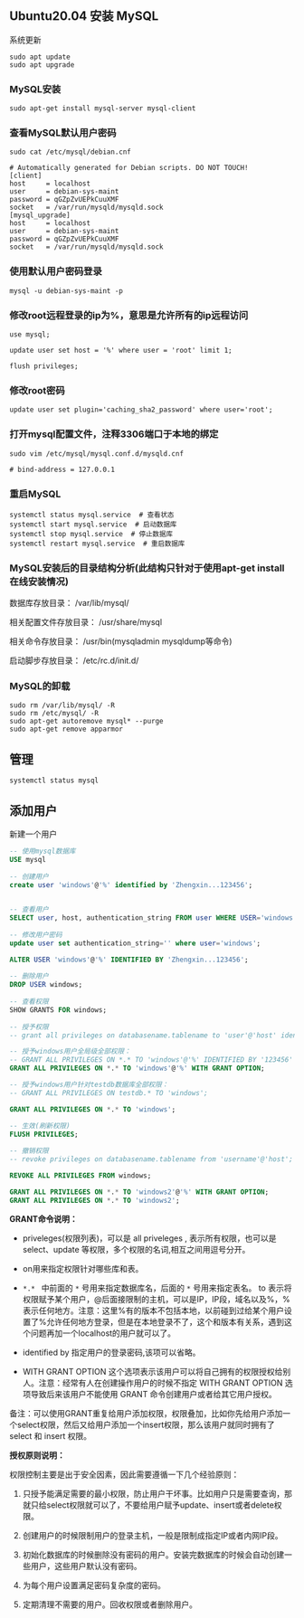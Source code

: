 ## Ubuntu20.04 安装 MySQL

系统更新
```
sudo apt update
sudo apt upgrade
```

### MySQL安装

```
sudo apt-get install mysql-server mysql-client
```

### 查看MySQL默认用户密码

```
sudo cat /etc/mysql/debian.cnf
```

```
# Automatically generated for Debian scripts. DO NOT TOUCH!
[client]
host     = localhost
user     = debian-sys-maint
password = qGZpZvUEPkCuuXMF
socket   = /var/run/mysqld/mysqld.sock
[mysql_upgrade]
host     = localhost
user     = debian-sys-maint
password = qGZpZvUEPkCuuXMF
socket   = /var/run/mysqld/mysqld.sock
```

### 使用默认用户密码登录

```
mysql -u debian-sys-maint -p
```

### 修改root远程登录的ip为%，意思是允许所有的ip远程访问

```
use mysql;

update user set host = '%' where user = 'root' limit 1;

flush privileges;
```

### 修改root密码

```
update user set plugin='caching_sha2_password' where user='root';
```

### 打开mysql配置文件，注释3306端口于本地的绑定

```
sudo vim /etc/mysql/mysql.conf.d/mysqld.cnf

# bind-address = 127.0.0.1 
```

### 重启MySQL

```
systemctl status mysql.service  # 查看状态
systemctl start mysql.service  # 启动数据库
systemctl stop mysql.service  # 停止数据库
systemctl restart mysql.service  # 重启数据库
```


### MySQL安装后的目录结构分析(此结构只针对于使用apt-get install 在线安装情况)

数据库存放目录： /var/lib/mysql/

相关配置文件存放目录： /usr/share/mysql

相关命令存放目录： /usr/bin(mysqladmin mysqldump等命令)

启动脚步存放目录： /etc/rc.d/init.d/

### MySQL的卸载

```
sudo rm /var/lib/mysql/ -R
sudo rm /etc/mysql/ -R
sudo apt-get autoremove mysql* --purge
sudo apt-get remove apparmor
```

## 管理

```
systemctl status mysql
```

## 添加用户 

新建一个用户

```sql
-- 使用mysql数据库
USE mysql
 
-- 创建用户
create user 'windows'@'%' identified by 'Zhengxin...123456';

 
-- 查看用户
SELECT user, host, authentication_string FROM user WHERE USER='windows';
 
-- 修改用户密码
update user set authentication_string='' where user='windows';

ALTER USER 'windows'@'%' IDENTIFIED BY 'Zhengxin...123456';
 
-- 删除用户
DROP USER windows;
 
-- 查看权限
SHOW GRANTS FOR windows;
 
-- 授予权限
-- grant all privileges on databasename.tablename to 'user'@'host' identified by 'password';

-- 授予windows用户全局级全部权限：
-- GRANT ALL PRIVILEGES ON *.* TO 'windows'@'%' IDENTIFIED BY '123456' WITH GRANT OPTION;
GRANT ALL PRIVILEGES ON *.* TO 'windows'@'%' WITH GRANT OPTION;

-- 授予windows用户针对testdb数据库全部权限：
-- GRANT ALL PRIVILEGES ON testdb.* TO 'windows';

GRANT ALL PRIVILEGES ON *.* TO 'windows';

-- 生效(刷新权限)
FLUSH PRIVILEGES;
 
-- 撤销权限
-- revoke privileges on databasename.tablename from 'username'@'host';

REVOKE ALL PRIVILEGES FROM windows;

GRANT ALL PRIVILEGES ON *.* TO 'windows2'@'%' WITH GRANT OPTION;
GRANT ALL PRIVILEGES ON *.* TO 'windows2';
```



**GRANT命令说明：** 

+ priveleges(权限列表)，可以是 all priveleges , 表示所有权限，也可以是 select、update 等权限，多个权限的名词,相互之间用逗号分开。
+ on用来指定权限针对哪些库和表。

+ `*.* ` 中前面的 `*` 号用来指定数据库名，后面的 `*` 号用来指定表名。
  to 表示将权限赋予某个用户，@后面接限制的主机，可以是IP，IP段，域名以及%，%表示任何地方。注意：这里%有的版本不包括本地，以前碰到过给某个用户设置了%允许任何地方登录，但是在本地登录不了，这个和版本有关系，遇到这个问题再加一个localhost的用户就可以了。

+ identified by 指定用户的登录密码,该项可以省略。

+ WITH GRANT OPTION 这个选项表示该用户可以将自己拥有的权限授权给别人。注意：经常有人在创建操作用户的时候不指定 WITH GRANT OPTION 选项导致后来该用户不能使用 GRANT 命令创建用户或者给其它用户授权。

备注：可以使用GRANT重复给用户添加权限，权限叠加，比如你先给用户添加一个select权限，然后又给用户添加一个insert权限，那么该用户就同时拥有了select 和 insert 权限。

**授权原则说明：** 

权限控制主要是出于安全因素，因此需要遵循一下几个经验原则：

1. 只授予能满足需要的最小权限，防止用户干坏事。比如用户只是需要查询，那就只给select权限就可以了，不要给用户赋予update、insert或者delete权限。

2. 创建用户的时候限制用户的登录主机，一般是限制成指定IP或者内网IP段。

3. 初始化数据库的时候删除没有密码的用户。安装完数据库的时候会自动创建一些用户，这些用户默认没有密码。

4. 为每个用户设置满足密码复杂度的密码。

5. 定期清理不需要的用户。回收权限或者删除用户。